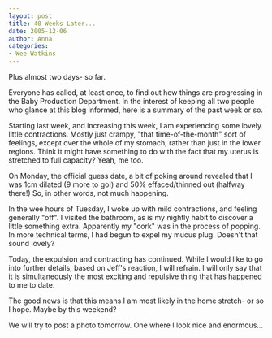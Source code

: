 ```yaml
---
layout: post
title: 40 Weeks Later...
date: 2005-12-06
author: Anna
categories:
- Wee-Watkins
---
```


Plus almost two days- so far.

Everyone has called, at least once, to find out how things are progressing in the Baby Production Department. In the interest of keeping all two people who glance at this blog informed, here is a summary of the past week or so.

Starting last week, and increasing this week, I am experiencing some lovely little contractions. Mostly just crampy, "that time-of-the-month" sort of feelings, except over the whole of my stomach, rather than just in the lower regions. Think it might have something to do with the fact that my uterus is stretched to full capacity? Yeah, me too.

On Monday, the official guess date, a bit of poking around revealed that I was 1cm dilated (9 more to go!) and 50% effaced/thinned out (halfway there!) So, in other words, not much happening.

In the wee hours of Tuesday, I woke up with mild contractions, and feeling generally "off". I visited the bathroom, as is my nightly habit to discover a little something extra. Apparently my "cork" was in the process of popping. In more technical terms, I had begun to expel my mucus plug. Doesn't that sound lovely?

Today, the expulsion and contracting has continued. While I would like to go into further details, based on Jeff's reaction, I will refrain. I will only say that it is simultaneously the most exciting and repulsive thing that has happened to me to date. 

The good news is that this means I am most likely in the home stretch- or so I hope. Maybe by this weekend?

We will try to post a photo tomorrow. One where I look nice and enormous...